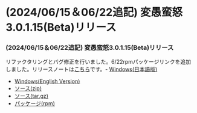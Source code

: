 # (2024/06/15＆06/22追記) 変愚蛮怒3.0.1.15(Beta)リリース

### (2024/06/15＆06/22追記) 変愚蛮怒3.0.1.15(Beta)リリース
リファクタリングとバグ修正を行いました。6/22rpmパッケージリンクを追加しました。リリースノートは[こちら](https://github.com/hengband/hengband/releases/tag/3.0.1.15-Beta)です。- [Windows(日本語版)](https://github.com/hengband/hengband/releases/download/3.0.1.15-Beta/Hengband-3.0.1.15-Beta-jp.zip)
- [Windows(English Version)](https://github.com/hengband/hengband/releases/download/3.0.1.15-Beta/Hengband-3.0.1.15-Beta-en.zip)
- [ソース(zip)](https://github.com/hengband/hengband/archive/refs/tags/3.0.1.15-Beta.zip)
- [ソース(tar.gz)](https://github.com/hengband/hengband/archive/refs/tags/3.0.1.15-Beta.tar.gz)
- [パッケージ(rpm)](https://copr.fedorainfracloud.org/coprs/whitehara/hengband/build/7639746/)

